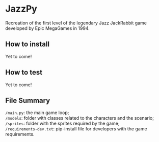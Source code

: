 # JazzPy

Recreation of the first level of the legendary Jazz JackRabbit
game developed by Epic MegaGames in 1994.

## How to install

Yet to come!

## How to test

Yet to come!

## File Summary

```/main.py```: the main game loop; <br/>
```/models```:  folder with classes related to the characters and the scenario; <br/>
```/sprites```:  folder with the sprites required by the game; <br/>
```/requirements-dev.txt```:  pip-install file for developers with the game requirements. <br/>